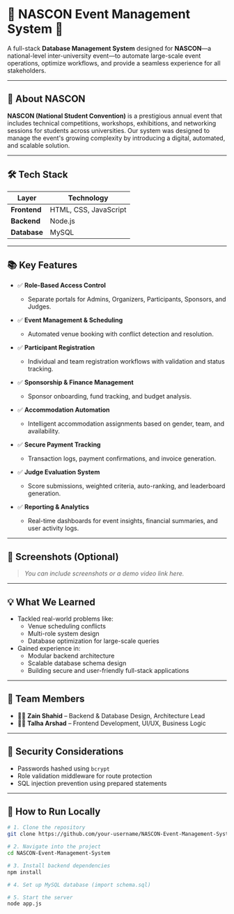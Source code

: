 # 🚀 NASCON Event Management System 🎉

A full-stack **Database Management System** designed for **NASCON**—a national-level inter-university event—to automate large-scale event operations, optimize workflows, and provide a seamless experience for all stakeholders.

---

## 📌 About NASCON

**NASCON (National Student Convention)** is a prestigious annual event that includes technical competitions, workshops, exhibitions, and networking sessions for students across universities. Our system was designed to manage the event's growing complexity by introducing a digital, automated, and scalable solution.

---

## 🛠️ Tech Stack

| Layer        | Technology       |
|--------------|------------------|
| **Frontend** | HTML, CSS, JavaScript |
| **Backend**  | Node.js          |
| **Database** | MySQL            |

---

## 📚 Key Features

- ✅ **Role-Based Access Control**
  - Separate portals for Admins, Organizers, Participants, Sponsors, and Judges.

- ✅ **Event Management & Scheduling**
  - Automated venue booking with conflict detection and resolution.

- ✅ **Participant Registration**
  - Individual and team registration workflows with validation and status tracking.

- ✅ **Sponsorship & Finance Management**
  - Sponsor onboarding, fund tracking, and budget analysis.

- ✅ **Accommodation Automation**
  - Intelligent accommodation assignments based on gender, team, and availability.

- ✅ **Secure Payment Tracking**
  - Transaction logs, payment confirmations, and invoice generation.

- ✅ **Judge Evaluation System**
  - Score submissions, weighted criteria, auto-ranking, and leaderboard generation.

- ✅ **Reporting & Analytics**
  - Real-time dashboards for event insights, financial summaries, and user activity logs.

---

## 📸 Screenshots (Optional)

> _You can include screenshots or a demo video link here._

---

## 💡 What We Learned

- Tackled real-world problems like:
  - Venue scheduling conflicts
  - Multi-role system design
  - Database optimization for large-scale queries
- Gained experience in:
  - Modular backend architecture
  - Scalable database schema design
  - Building secure and user-friendly full-stack applications

---

## 🤝 Team Members

- 👨‍💻 **Zain Shahid** – Backend & Database Design, Architecture Lead  
- 👨‍💻 **Talha Arshad** – Frontend Development, UI/UX, Business Logic

---

## 🔐 Security Considerations

- Passwords hashed using `bcrypt`
- Role validation middleware for route protection
- SQL injection prevention using prepared statements

---

## 🚀 How to Run Locally

```bash
# 1. Clone the repository
git clone https://github.com/your-username/NASCON-Event-Management-System.git

# 2. Navigate into the project
cd NASCON-Event-Management-System

# 3. Install backend dependencies
npm install

# 4. Set up MySQL database (import schema.sql)

# 5. Start the server
node app.js
